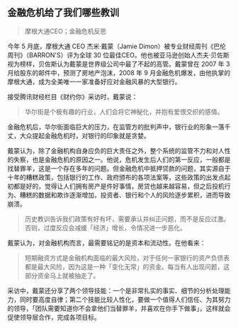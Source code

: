 ## 金融危机给了我们哪些教训
> 摩根大通CEO；金融危机反思

今年 5 月底，摩根大通 CEO 杰米·戴蒙（Jamie Dimon）被专业财经周刊《巴伦周刊》（BARRON'S）评为全球 30 位最佳CEO。他也被亚马逊创始人杰夫·贝佐斯视为榜样，贝佐斯认为戴蒙是世界级公司中最了不起的高管。戴蒙曾在 2007 年 3 月给股东的邮件中，预测了房地产泡沫，2008 年 9 月金融危机爆发，由他执掌的摩根大通，成为全美唯一一家准备好应对金融风暴的大型银行。

接受腾讯财经栏目《财约你》采访时，戴蒙说：

> 华尔街是个极有趣的行业，人们会将它神秘化，并抱有爱恨交织的感情。

金融危机后，华尔街面临巨大的压力，在监管方的批判声中，银行业的形象一落千丈，大众提起金融危机时，对银行的印象就是贪婪。

戴蒙认为，除了金融机构自身应负的巨大责任之外，整个系统的监管不力和对人性的失察，也是金融危机的原因之一。他说，危机发生后人们的第一反应，一般都是找替罪羊，这是一个存在多年的问题。但金融危机中抵押贷款的问题，其实源自于十年的糟糕政策，包括银行的工作、政府颁布的各项法案等，这些政策的出发点起初都是好的，觉得让人们拥有房产是件好事情，房贷也越来越容易，但之后投机行为、糟糕的数据和欺诈逐渐增加，投资者、银行和个人的风险逐步累积，进而导致崩溃。

> 历史教训告诉我们政策有好有坏，需要承认并纠正问题，而不是反应过激。否则，过度反应会减缓「经济」增长，令情况进一步恶化。

戴蒙认为，对金融机构而言，最需要铭记的是资本和流动性。在他看来：

> 短期融资方式是金融机构面临的最大风险，对于任何一家银行的资产负债表都是最大风险，因为这是一种「变化无常」的资金。每当有人出现问题，这部分资金马上就被抽走了。

采访中，戴蒙还分享了两个领导技能：一个是非常扎实的事实、细节的分析处理能力，同时要高度自律；第二个技能比较人性化，要做一个值得人们信任、为其努力的领导，「团队需要知道你不会拿他们当替罪羊，并喜欢在你手下做事」，这样就会促使领导层合作，完成各项目标。

